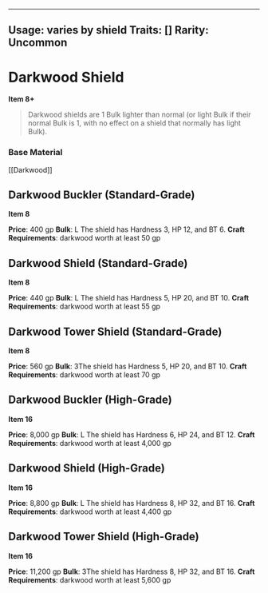 
---
Usage: varies by shield
Traits: []
Rarity: Uncommon
---

# Darkwood Shield

**Item 8+**

> Darkwood shields are 1 Bulk lighter than normal (or light Bulk if their normal Bulk is 1, with no effect on a shield that normally has light Bulk).

### Base Material

[[Darkwood]]

## Darkwood Buckler (Standard-Grade)

**Item 8**

**Price**: 400 gp
**Bulk**: L
The shield has Hardness 3, HP 12, and BT 6.
**Craft Requirements**: darkwood worth at least 50 gp

## Darkwood Shield (Standard-Grade)

**Item 8**

**Price**: 440 gp
**Bulk**: L
The shield has Hardness 5, HP 20, and BT 10.
**Craft Requirements**: darkwood worth at least 55 gp

## Darkwood Tower Shield (Standard-Grade)

**Item 8**

**Price**: 560 gp
**Bulk**: 3The shield has Hardness 5, HP 20, and BT 10.
**Craft Requirements**: darkwood worth at least 70 gp

## Darkwood Buckler (High-Grade)

**Item 16**

**Price**: 8,000 gp
**Bulk**: L
The shield has Hardness 6, HP 24, and BT 12.
**Craft Requirements**: darkwood worth at least 4,000 gp

## Darkwood Shield (High-Grade)

**Item 16**

**Price**: 8,800 gp
**Bulk**: L
The shield has Hardness 8, HP 32, and BT 16.
**Craft Requirements**: darkwood worth at least 4,400 gp

## Darkwood Tower Shield (High-Grade)

**Item 16**

**Price**: 11,200 gp
**Bulk**: 3The shield has Hardness 8, HP 32, and BT 16.
**Craft Requirements**: darkwood worth at least 5,600 gp
